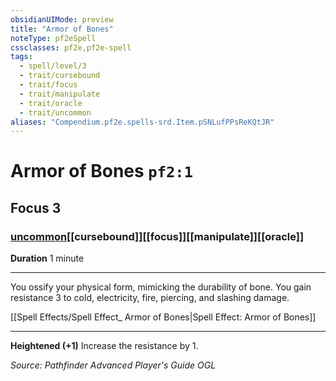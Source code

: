 ```yaml
---
obsidianUIMode: preview
title: "Armor of Bones"
noteType: pf2eSpell
cssclasses: pf2e,pf2e-spell
tags:
  - spell/level/3
  - trait/cursebound
  - trait/focus
  - trait/manipulate
  - trait/oracle
  - trait/uncommon
aliases: "Compendium.pf2e.spells-srd.Item.pSNLufPPsReKQtJR" 
---
```

# Armor of Bones  `pf2:1`  
## Focus 3
### [uncommon](uncommon "Uncommon Rarity Trait")[[cursebound]][[focus]][[manipulate]][[oracle]]

**Duration** 1 minute
* * * 
You ossify your physical form, mimicking the durability of bone. You gain resistance 3 to cold, electricity, fire, piercing, and slashing damage.

[[Spell Effects/Spell Effect_ Armor of Bones|Spell Effect: Armor of Bones]]

* * *

**Heightened (+1)** Increase the resistance by 1.

*Source: Pathfinder Advanced Player's Guide*
*OGL*